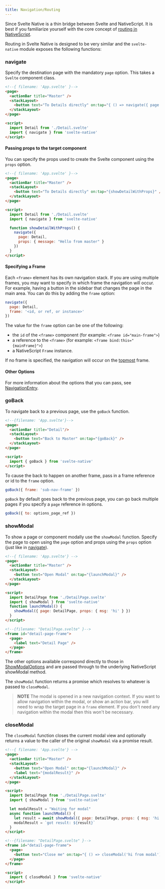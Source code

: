 ```yaml
---
title: Navigation/Routing
---
```


Since Svelte Native is a thin bridge between Svelte and NativeScript. It is best if you familiarize yourself with the core concept of [routing in NativeScript](https://docs.nativescript.org/core-concepts/navigation).

Routing in Svelte Native is designed to be very similar and the `svelte-native` module exposes the following functions:

### navigate

Specify the destination page with the mandatory `page` option. This takes a `Svelte` component class.

```html
<!--{ filename: 'App.svelte' }-->
<page>
  <actionBar title="Master" />
  <stackLayout>
    <button text="To Details directly" on:tap="{ () => navigate({ page: Detail }) }" />
  </stackLayout>
</page>

<script>
  import Detail from './Detail.svelte'
  import { navigate } from 'svelte-native'
</script>
```

#### Passing props to the target component

You can specify the props used to create the Svelte component using the `props` option.

```html
<!--{ filename: 'App.svelte' }-->
<page>
  <actionBar title="Master" />
  <stackLayout>
    <button text="To Details directly" on:tap="{showDetailWithProps}" />
  </stackLayout>
</page>

<script>
  import Detail from './Detail.svelte'
  import { navigate } from 'svelte-native'

  function showDetailWithProps() {
    navigate({
      page: Detail,
      props: { message: "Hello from master" }
    })
  }
</script>
```

#### Specifying a Frame

Each `<frame>` element has its own navigation stack. If you are using multiple frames, you may want to specify in which frame the navigation will occur. For example, having a button in the sidebar that changes the page in the main area. You can do this by adding the `frame` option:

```js
navigate({
  page: Detail,
  frame: '<id, or ref, or instance>'
})
```

The value for the `frame` option can be one of the following:

* the `id` of the `<frame>` component (for example: `<frame id="main-frame">`)
* a reference to the `<frame>` (for example: `<frame bind:this="{mainFrame}">`)
* a NativeScript `Frame` instance.

If no frame is specified, the navigation will occur on the [topmost](https://docs.nativescript.org/api-reference/modules/_ui_frame_#topmost) frame.

#### Other Options

For more information about the options that you can pass, see [NavigationEntry](https://docs.nativescript.org/api-reference/interfaces/navigationentry).

### goBack

To navigate back to a previous page, use the `goBack` function.

```html
<!--{filename: 'App.svelte'}-->
<page>
  <actionBar title="Detail"/>
  <stackLayout>
    <button text="Back to Master" on:tap="{goBack}" />
  </stackLayout>
</page>

<script>
  import { goBack } from 'svelte-native'
</script>
```

To cause the back to happen on another frame, pass in a frame reference or id to the  `frame` option.

```js
goBack({ frame: 'sub-nav-frame' })
```

`goBack` by default goes back to the previous page, you can go back multiple pages if you specify a `page` reference in options.

```js
goBack({ to: options_page_ref })
```

### showModal

To show a page or component modally use the `showModal` function. Specify the page to open using the `page` option and props using the `props` option (just like in [navigate](#navigate)).

```html
<!--{ filename: 'App.svelte'} -->
<page>
  <actionBar title="Master" />
  <stackLayout>
    <button text="Open Modal" on:tap="{launchModal}" />
  </stackLayout>
</page>

<script>
  import DetailPage from './DetailPage.svelte'
  import { showModal } from 'svelte-native'
  function launchModal() {
    showModal({ page: DetailPage, props: { msg: 'hi' } })
  }
</script>
```

```html
<!--{filename: "DetailPage.svelte" }-->
<frame id="detail-page-frame">
  <page>
    <label text="Detail Page" />
  </page>
</frame>
```

The other options available correspond directly to those in [ShowModalOptions](https://docs.nativescript.org/api-reference/interfaces/_ui_core_view_base_.showmodaloptions) and are passed through to the underlying NativeScript showModal method.

The `showModal` function returns a promise which resolves to whatever is passed to `closeModal`.

> **NOTE** The modal is opened in a new navigation context. If you want to allow navigation within the modal, or show an action bar, you will need to wrap the target page in a `frame` element. If you don't need any navigation within the modal then this won't be necessary.

### closeModal

The `closeModal` function closes the current modal view and optionally returns a value to the caller of the original `showModal` via a promise result.

```html
<!--{ filename: 'App.svelte'} -->
<page>
  <actionBar title="Master" />
  <stackLayout>
    <button text="Open Modal" on:tap="{launchModal}" />
    <label text="{modalResult}" />
  </stackLayout>
</page>

<script>
  import DetailPage from './DetailPage.svelte'
  import { showModal } from 'svelte-native'

  let modalResult = "Waiting for modal"
  async function launchModal() {
    let result = await showModal({ page: DetailPage, props: { msg: 'hi' } })
    modalResult = `got result: ${result}`
  }
</script>
```

```html
<!--{filename: "DetailPage.svelte" }-->
<frame id="detail-page-frame">
  <page>
    <button text="Close me" on:tap="{ () => closeModal('hi from modal') }" />
  </page>
</frame>

<script>
  import { closeModal } from 'svelte-native'
</script>
```
